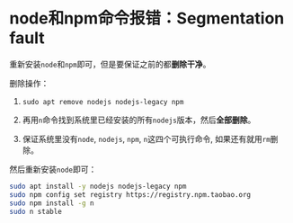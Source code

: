 # node和npm命令报错：Segmentation fault

重新安装`node`和`npm`即可，但是要保证之前的都**删除干净**。

删除操作：

1. `sudo apt remove nodejs nodejs-legacy npm`

2. 再用`n`命令找到系统里已经安装的所有`nodejs`版本，然后**全部删除**。

3. 保证系统里没有`node`, `nodejs`, `npm`, `n`这四个可执行命令, 如果还有就用`rm`删除。

然后重新安装`node`即可：

```bash
sudo apt install -y nodejs nodejs-legacy npm
sudo npm config set registry https://registry.npm.taobao.org
sudo npm install -g n
sudo n stable
```
